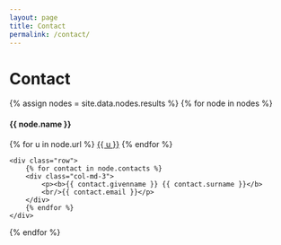```yaml
---
layout: page
title: Contact
permalink: /contact/
---
```


<div class="section-light">

<h1>Contact</h1>

{% assign nodes = site.data.nodes.results %}
{% for node in nodes %}
  <section class="section-superdense">
    <h4 class="nodename">{{ node.name }}</h4>
    <p>
    {% for u in node.url %}
        <a href="{{ u }}" target="_blank">{{ u }}</a>
    {% endfor %}
    </p>

    <div class="row">
        {% for contact in node.contacts %}
        <div class="col-md-3">
            <p><b>{{ contact.givenname }} {{ contact.surname }}</b>
            <br/>{{ contact.email }}</p>
        </div>
        {% endfor %}
    </div>
  </section>
{% endfor %}

</div>